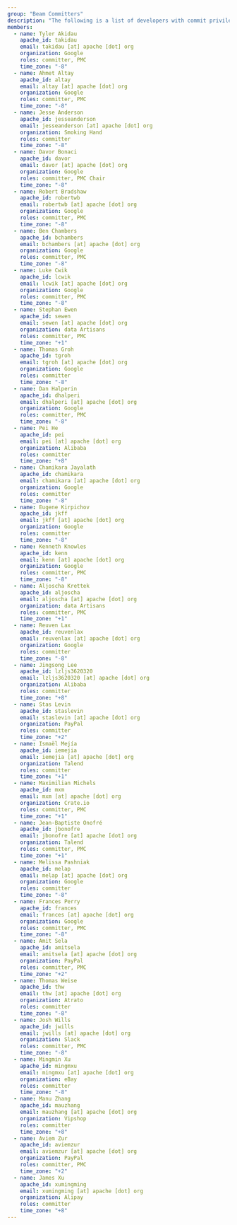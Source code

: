 ```yaml
---
group: "Beam Committers"
description: "The following is a list of developers with commit privileges that have directly contributed to the project in one way or another."
members:
  - name: Tyler Akidau
    apache_id: takidau
    email: takidau [at] apache [dot] org
    organization: Google
    roles: committer, PMC
    time_zone: "-8"
  - name: Ahmet Altay
    apache_id: altay
    email: altay [at] apache [dot] org
    organization: Google
    roles: committer, PMC
    time_zone: "-8"
  - name: Jesse Anderson
    apache_id: jesseanderson
    email: jesseanderson [at] apache [dot] org
    organization: Smoking Hand
    roles: committer
    time_zone: "-8"
  - name: Davor Bonaci
    apache_id: davor
    email: davor [at] apache [dot] org
    organization: Google
    roles: committer, PMC Chair
    time_zone: "-8"
  - name: Robert Bradshaw
    apache_id: robertwb
    email: robertwb [at] apache [dot] org
    organization: Google
    roles: committer, PMC
    time_zone: "-8"
  - name: Ben Chambers
    apache_id: bchambers
    email: bchambers [at] apache [dot] org
    organization: Google
    roles: committer, PMC
    time_zone: "-8"
  - name: Luke Cwik
    apache_id: lcwik
    email: lcwik [at] apache [dot] org
    organization: Google
    roles: committer, PMC
    time_zone: "-8"
  - name: Stephan Ewen
    apache_id: sewen
    email: sewen [at] apache [dot] org
    organization: data Artisans
    roles: committer, PMC
    time_zone: "+1"
  - name: Thomas Groh
    apache_id: tgroh
    email: tgroh [at] apache [dot] org
    organization: Google
    roles: committer
    time_zone: "-8"
  - name: Dan Halperin
    apache_id: dhalperi
    email: dhalperi [at] apache [dot] org
    organization: Google
    roles: committer, PMC
    time_zone: "-8"
  - name: Pei He
    apache_id: pei
    email: pei [at] apache [dot] org
    organization: Alibaba
    roles: committer
    time_zone: "+8"
  - name: Chamikara Jayalath
    apache_id: chamikara
    email: chamikara [at] apache [dot] org
    organization: Google
    roles: committer
    time_zone: "-8"
  - name: Eugene Kirpichov
    apache_id: jkff
    email: jkff [at] apache [dot] org
    organization: Google
    roles: committer
    time_zone: "-8"
  - name: Kenneth Knowles
    apache_id: kenn
    email: kenn [at] apache [dot] org
    organization: Google
    roles: committer, PMC
    time_zone: "-8"
  - name: Aljoscha Krettek
    apache_id: aljoscha
    email: aljoscha [at] apache [dot] org
    organization: data Artisans
    roles: committer, PMC
    time_zone: "+1"
  - name: Reuven Lax
    apache_id: reuvenlax
    email: reuvenlax [at] apache [dot] org
    organization: Google
    roles: committer
    time_zone: "-8"
  - name: Jingsong Lee
    apache_id: lzljs3620320
    email: lzljs3620320 [at] apache [dot] org
    organization: Alibaba
    roles: committer
    time_zone: "+8"
  - name: Stas Levin
    apache_id: staslevin
    email: staslevin [at] apache [dot] org
    organization: PayPal
    roles: committer
    time_zone: "+2"
  - name: Ismaël Mejía
    apache_id: iemejia
    email: iemejia [at] apache [dot] org
    organization: Talend
    roles: committer
    time_zone: "+1"
  - name: Maximilian Michels
    apache_id: mxm
    email: mxm [at] apache [dot] org
    organization: Crate.io
    roles: committer, PMC
    time_zone: "+1"
  - name: Jean-Baptiste Onofré
    apache_id: jbonofre
    email: jbonofre [at] apache [dot] org
    organization: Talend
    roles: committer, PMC
    time_zone: "+1"
  - name: Melissa Pashniak
    apache_id: melap
    email: melap [at] apache [dot] org
    organization: Google
    roles: committer
    time_zone: "-8"
  - name: Frances Perry
    apache_id: frances
    email: frances [at] apache [dot] org
    organization: Google
    roles: committer, PMC
    time_zone: "-8"
  - name: Amit Sela
    apache_id: amitsela
    email: amitsela [at] apache [dot] org
    organization: PayPal
    roles: committer, PMC
    time_zone: "+2"
  - name: Thomas Weise
    apache_id: thw
    email: thw [at] apache [dot] org
    organization: Atrato
    roles: committer
    time_zone: "-8"
  - name: Josh Wills
    apache_id: jwills
    email: jwills [at] apache [dot] org
    organization: Slack
    roles: committer, PMC
    time_zone: "-8"
  - name: Mingmin Xu
    apache_id: mingmxu
    email: mingmxu [at] apache [dot] org
    organization: eBay
    roles: committer
    time_zone: "-8"
  - name: Manu Zhang
    apache_id: mauzhang
    email: mauzhang [at] apache [dot] org
    organization: Vipshop
    roles: committer
    time_zone: "+8"
  - name: Aviem Zur
    apache_id: aviemzur
    email: aviemzur [at] apache [dot] org
    organization: PayPal
    roles: committer, PMC
    time_zone: "+2"
  - name: James Xu
    apache_id: xumingming
    email: xumingming [at] apache [dot] org
    organization: Alipay
    roles: committer
    time_zone: "+8"
---
```

